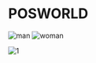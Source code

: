 # POSWORLD

![man](https://user-images.githubusercontent.com/46432606/172374912-bf603007-2b29-420a-a031-1f55d350b4cf.jpg)
![woman](https://user-images.githubusercontent.com/46432606/172375358-f7f06442-158e-4d8c-8c84-18b7f6c56c3e.jpg)


![1](https://user-images.githubusercontent.com/46432606/172375796-6622bd79-2a06-4ea3-a170-f233e5bfde70.jpeg)
